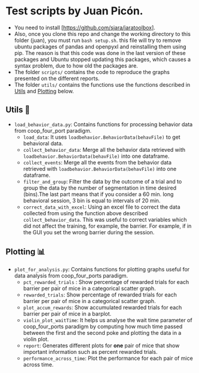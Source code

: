 # Test scripts by Juan Picón.

* You need to install [https://github.com/sjara/jaratoolbox].
* Also, once you clone this repo and change the working directory to this folder (juan), you must run `bash setup.sh`. this file will try to remove ubuntu packages of pandas and openpyxl and reinstalling them using pip. The reason is that this code was done in the last version of these packages and Ubuntu stopped updating this packages, which causes a syntax problem, due to how old the packages are.
* The folder ```scripts/``` contains the code to reproduce the graphs presented on the different reports.
* The folder ```utils/``` contains the functions use the functions described in  [Utils](#Utils) and [Plotting](#Plotting) below.
  
## Utils 🧰 <a name = "Utils"></a>
* `load_behavior_data.py`: Contains functions for processing behavior data from coop_four_port paradigm.
    * `load_data`: It uses `loadbehavior.BehaviorData(behavFile)` to get behavioral data.
    * `collect_behavior_data`: Merge all the behavior data retrieved with `loadbehavior.BehaviorData(behavFile)` into one dataframe.
    * `collect_events`: Merge all the events from the behavior data retrieved with `loadbehavior.BehaviorData(behavFile)` into one dataframe.
    * `filter_and_group`: Filter the data by the outcome of a trial and to group the data by the number of segmentation in time desired (bins).The last part means that if you consider a 60 min. long behavioral session, 3 bin is equal to intervals of 20 min.
    * `correct_data_with_excel`: Using an excel file to correct the data collected from using the function above described `collect_behavior_data`. This was useful
    to correct variables which did not affect the training, for example, the barrier. For example, if in the GUI you set the wrong barrier during the session. 

## Plotting 📊 <a name = "Plotting"></a>

* `plot_for_analysis.py`: Contains functions for plotting graphs useful for data analysis from coop_four_ports paradigm.  
    * `pct_rewarded_trials` : Show  percentage of rewarded trials for each barrier per pair of mice in a categorical scatter graph.
    * `rewarded_trials`: Show  percentage of rewarded trials for each barrier per pair of mice in a categorical scatter graph. 
    * `plot_accum_rewards`: Show accumulated rewarded trials for each barrier per pair of mice in a barplot.
    * `violin_plot_waitTime`: It helps us analyse the wait time parameter of coop_four_ports paradigm by computing how much time passed between the first and the second poke and plotting the data in a violin plot.
    * `report`: Generates different plots for **one** pair of mice that show important information such as percent rewarded trials.
    * `performance_across_time`: Plot the performance for each pair of mice across time.
   
